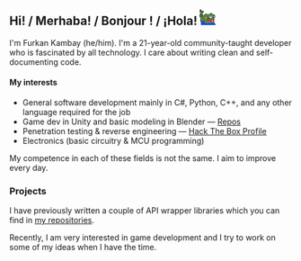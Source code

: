 ## Hi! / Merhaba! / Bonjour ! / ¡Hola! ![peepoHey emote](peepoHey.gif)

I'm Furkan Kambay (he/him). I'm a 21-year-old community-taught developer who is fascinated by all technology. I care about writing clean and self-documenting code.

#### My interests

- General software development mainly in C#, Python, C++, and any other language required for the job
- Game dev in Unity and basic modeling in Blender — [Repos][unity-source-repos]
- Penetration testing & reverse engineering — [Hack The Box Profile][hack-the-box]
- Electronics (basic circuitry & MCU programming)

My competence in each of these fields is not the same. I aim to improve every day.

### Projects

I have previously written a couple of API wrapper libraries which you can find in [my repositories][source-repos].

Recently, I am very interested in game development and I try to work on some of my ideas when I have the time.

[source-repos]: https://github.com/FurkanKambay?tab=repositories&type=source
[unity-source-repos]: https://github.com/FurkanKambay?tab=repositories&q=topic%3Aunity&type=source
[hack-the-box]: https://app.hackthebox.eu/profile/122166
